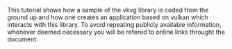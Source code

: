 
This tutorial shows how a sample of the vkvg library is coded from the ground up and how one creates an application based on vulkan which interacts with this library. To avoid repeating publicly available information, whenever deemed necessary you will be refered to online links throught the document.
